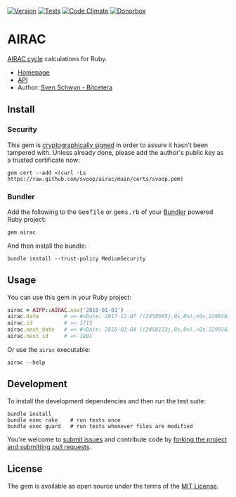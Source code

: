 [![Version](https://img.shields.io/gem/v/airac.svg?style=flat)](https://rubygems.org/gems/airac)
[![Tests](https://img.shields.io/github/workflow/status/svoop/airac/Test.svg?style=flat&label=tests)](https://github.com/svoop/airac/actions?workflow=Test)
[![Code Climate](https://img.shields.io/codeclimate/maintainability/svoop/airac.svg?style=flat)](https://codeclimate.com/github/svoop/airac/)
[![Donorbox](https://img.shields.io/badge/donate-on_donorbox-yellow.svg)](https://donorbox.org/bitcetera)

# AIRAC

[AIRAC cycle](https://en.wikipedia.org/wiki/Aeronautical_Information_Publication) calculations for Ruby.

* [Homepage](https://github.com/svoop/airac)
* [API](https://www.rubydoc.info/gems/airac)
* Author: [Sven Schwyn - Bitcetera](https://bitcetera.com)

## Install

### Security

This gem is [cryptographically signed](https://guides.rubygems.org/security/#using-gems) in order to assure it hasn't been tampered with. Unless already done, please add the author's public key as a trusted certificate now:

```
gem cert --add <(curl -Ls https://raw.github.com/svoop/airac/main/certs/svoop.pem)
```

### Bundler

Add the following to the <tt>Gemfile</tt> or <tt>gems.rb</tt> of your [Bundler](https://bundler.io) powered Ruby project:

```ruby
gem airac
```

And then install the bundle:

```
bundle install --trust-policy MediumSecurity
```

## Usage

You can use this gem in your Ruby project:

```ruby
airac = AIPP::AIRAC.new('2018-01-01')
airac.date        # => #<Date: 2017-12-07 ((2458095j,0s,0n),+0s,2299161j)>
airac.id          # => 1713
airac.next_date   # => #<Date: 2018-01-04 ((2458123j,0s,0n),+0s,2299161j)>
airac.next_id     # => 1801
```

Or use the `airac` executable:

```shell
airac --help
```

## Development

To install the development dependencies and then run the test suite:

```
bundle install
bundle exec rake    # run tests once
bundle exec guard   # run tests whenever files are modified
```

You're welcome to [submit issues](https://github.com/svoop/airac/issues) and contribute code by [forking the project and submitting pull requests](https://docs.github.com/en/get-started/quickstart/fork-a-repo).

## License

The gem is available as open source under the terms of the [MIT License](http://opensource.org/licenses/MIT).

